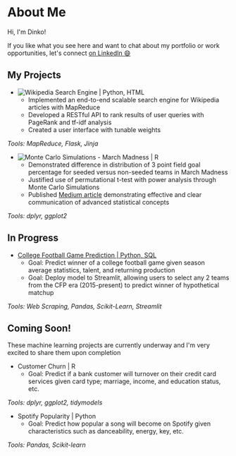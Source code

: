 # About Me

Hi, I'm Dinko!


If you like what you see here and want to chat about my portfolio or work opportunities, let's connect [on LinkedIn 😄](https://www.linkedin.com/in/dinko-imsirovic/)

## My Projects
* ![Wikipedia Search Engine | Python, HTML](https://github.com/DImsirovic/wiki_search)
  * Implemented an end-to-end scalable search engine for Wikipedia articles with MapReduce
  * Developed a RESTful API to rank results of user queries with PageRank and tf-idf analysis
  * Created a user interface with tunable weights

*Tools: MapReduce, Flask, Jinja*
  
* ![Monte Carlo Simulations - March Madness | R](https://github.com/DImsirovic/march_madness_monte_carlo)
  * Demonstrated difference in distribution of 3 point field goal percentage for seeded versus non-seeded teams in March Madness
  * Justified use of permutational t-test with power analysis through Monte Carlo Simulations
  * Published [Medium article](https://medium.com/@Dinko-Imsirovic/march-madness-a-case-study-in-monte-carlo-simulation-b6ee9cce52e1) demonstrating effective and clear communication of advanced statistical concepts

*Tools: dplyr, ggplot2*

## In Progress
* [College Football Game Prediction | Python, SQL](https://github.com/DImsirovic/cfb_game_prediction)
	* Goal: Predict winner of a college football game given season average statistics, talent, and returning production
	* Goal: Deploy model to Streamlit, allowing users to select any 2 teams from the CFP era (2015-present) to predict winner of hypothetical matchup

*Tools: Web Scraping, Pandas, Scikit-Learn, Streamlit*

## Coming Soon!
These machine learning projects are currently underway and I'm very excited to share them upon completion
* Customer Churn | R
	* Goal: Predict if a bank customer will turnover on their credit card services given card type; marriage, income, and education status, etc.

*Tools: dplyr, ggplot2, tidymodels*

* Spotify Popularity | Python
	* Goal: Predict how popular a song will become on Spotify given characteristics such as danceability, energy, key, etc.

*Tools: Pandas, Scikit-learn*

